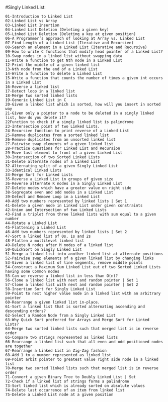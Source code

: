 #Singly Linked List:

    01-Introduction to Linked List
    02-Linked List vs Array
    03-Linked List Insertion
    04-Linked List Deletion (Deleting a given key)
    05-Linked List Deletion (Deleting a key at given position)
    06-A Programmer’s approach of looking at Array vs. Linked List
    07-Find Length of a Linked List (Iterative and Recursive)
    08-Search an element in a Linked List (Iterative and Recursive)
    09-How to write C functions that modify head pointer of a Linked List?
    10-Swap nodes in a linked list without swapping data
    11-Write a function to get Nth node in a Linked List
    12-Print the middle of a given linked list
    13-Nth node from the end of a Linked List
    14-Write a function to delete a Linked List
    15-Write a function that counts the number of times a given int occurs in a Linked List
    16-Reverse a linked list
    17-Detect loop in a linked list
    18-Merge two sorted linked lists
    19-Generic Linked List in C
    20-Given a linked list which is sorted, how will you insert in sorted way
    21-Given only a pointer to a node to be deleted in a singly linked list, how do you delete it?
    22Function to check if a singly linked list is palindrome
    23-Intersection point of two Linked Lists.
    24-Recursive function to print reverse of a Linked List
    25-Remove duplicates from a sorted linked list
    26-Remove duplicates from an unsorted linked list
    27-Pairwise swap elements of a given linked list
    28-Practice questions for Linked List and Recursion
    29-Move last element to front of a given Linked List
    30-Intersection of two Sorted Linked Lists
    31-Delete alternate nodes of a Linked List
    32-Alternating split of a given Singly Linked List
    33-Identical Linked Lists
    34-Merge Sort for Linked Lists
    35-Reverse a Linked List in groups of given size
    36-Reverse alternate K nodes in a Singly Linked List
    37-Delete nodes which have a greater value on right side
    38-Segregate even and odd nodes in a Linked List
    39-Detect and Remove Loop in a Linked List
    40-Add two numbers represented by linked lists | Set 1
    41-Delete a given node in Linked List under given constraints
    42-Union and Intersection of two Linked Lists
    43-Find a triplet from three linked lists with sum equal to a given number
    44-Rotate a Linked List
    45-Flattening a Linked List
    46-Add two numbers represented by linked lists | Set 2
    47-Sort a linked list of 0s, 1s and 2s
    48-Flatten a multilevel linked list
    49-Delete N nodes after M nodes of a linked list
    50-QuickSort on Singly Linked List
    51-Merge a linked list into another linked list at alternate positions
    52-Pairwise swap elements of a given linked list by changing links
    53-Given a linked list of line segments, remove middle points
    54-Construct a Maximum Sum Linked List out of two Sorted Linked Lists having some Common nodes
    55-Can we reverse a linked list in less than O(n)?
    56-Clone a linked list with next and random pointer | Set 1
    57-Clone a linked list with next and random pointer | Set 2
    58-Insertion Sort for Singly Linked List
    59-Point to next higher value node in a linked list with an arbitrary pointer
    60-Rearrange a given linked list in-place.
    61-Sort a linked list that is sorted alternating ascending and descending orders?
    62-Select a Random Node from a Singly Linked List
    63-Why Quick Sort preferred for Arrays and Merge Sort for Linked Lists?
    64-Merge two sorted linked lists such that merged list is in reverse order
    65-Compare two strings represented as linked lists
    66-Rearrange a linked list such that all even and odd positioned nodes are together
    67-Rearrange a Linked List in Zig-Zag fashion
    68-Add 1 to a number represented as linked list
    69-Point arbit pointer to greatest value right side node in a linked list
    70-Merge two sorted linked lists such that merged list is in reverse order
    71-Convert a given Binary Tree to Doubly Linked List | Set
    72-Check if a linked list of strings forms a palindrome
    73-Sort linked list which is already sorted on absolute values
    74-Delete last occurrence of an item from linked list
    75-Delete a Linked List node at a given position